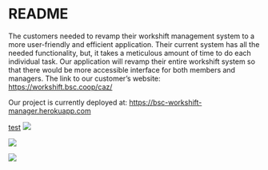 # README

The customers needed to revamp their workshift management system to a more user-friendly and efficient application. Their current system has all the needed functionality, but, it takes a meticulous amount of time to do each individual task. Our application will  revamp their entire workshift system so that there would be more accessible interface for both members and managers. The link to our customer’s website:
https://workshift.bsc.coop/caz/

Our project is currently deployed at:
https://bsc-workshift-manager.herokuapp.com


<a href="https://codeclimate.com/github/Celia0/bsc-workshift-manager/maintainability">test</a>
<img src="https://api.codeclimate.com/v1/badges/98f4fd2b4774b4306c1f/maintainability"/>

<a href="https://codeclimate.com/github/Celia0/bsc-workshift-manager/test_coverage"><img src="https://api.codeclimate.com/v1/badges/98f4fd2b4774b4306c1f/test_coverage" /></a>


<a href="https://travis-ci.org/Celia0/bsc-workshift-manager"><image src="https://travis-ci.org/Celia0/bsc-workshift-manager.svg?branch=master"/></a>
